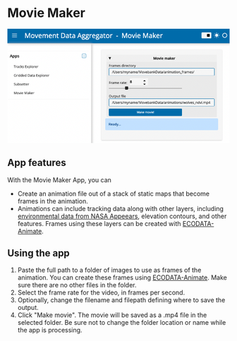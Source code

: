 # Movie Maker

![movie_maker](../images/movie_maker.png)

## App features

With the Movie Maker App, you can 
- Create an animation file out of a stack of static maps that become frames in the animation. 
- Animations can include tracking data along with other layers, including [environmental data from NASA Appeears](https://ecodata-apps.readthedocs.io/en/latest/user_guide/tracks_explorer.html#requesting-environmental-data-from-nasa), elevation contours, and other features. Frames using these layers can be created with [ECODATA-Animate](https://www.movebank.org/cms/movebank-content/ecodata#ecodata-animate).

## Using the app

1. Paste the full path to a folder of images to use as frames of the animation. You can create these frames using [ECODATA-Animate](https://www.movebank.org/cms/movebank-content/ecodata#ecodata-animate). Make sure there are no other files in the folder.
2. Select the frame rate for the video, in frames per second.
3. Optionally, change the filename and filepath defining where to save the output.
4. Click "Make movie". The movie will be saved as a .mp4 file in the selected folder. Be sure not to change the folder location or name while the app is processing.
